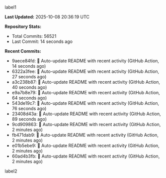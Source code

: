 
label1 
<!-- ACTIVITY_START -->
**Last Updated:** 2025-10-08 20:36:19 UTC

**Repository Stats:**
- Total Commits: 56521
- Last Commit: 14 seconds ago

**Recent Commits:**
- 9aece84fd: 🤖 Auto-update README with recent activity (GitHub Action, 14 seconds ago)
- 6322a3fee: 🤖 Auto-update README with recent activity (GitHub Action, 27 seconds ago)
- a3c238b87: 🤖 Auto-update README with recent activity (GitHub Action, 40 seconds ago)
- e9a7b8e79: 🤖 Auto-update README with recent activity (GitHub Action, 64 seconds ago)
- 543de19c7: 🤖 Auto-update README with recent activity (GitHub Action, 76 seconds ago)
- 23408d43a: 🤖 Auto-update README with recent activity (GitHub Action, 89 seconds ago)
- 9cd909863: 🤖 Auto-update README with recent activity (GitHub Action, 2 minutes ago)
- fb471dab9: 🤖 Auto-update README with recent activity (GitHub Action, 2 minutes ago)
- e01b5ebe9: 🤖 Auto-update README with recent activity (GitHub Action, 2 minutes ago)
- 60ad4b3fb: 🤖 Auto-update README with recent activity (GitHub Action, 2 minutes ago)
<!-- ACTIVITY_END -->

label2
